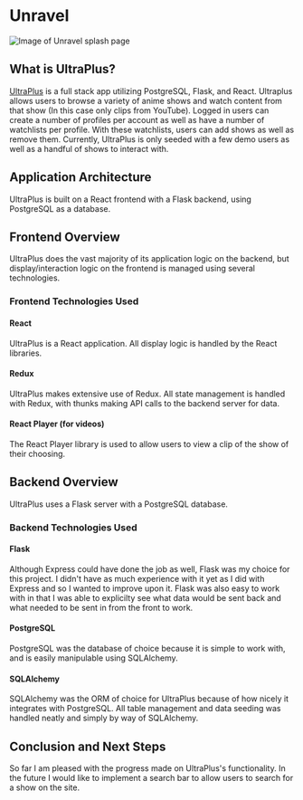 # Unravel

![Image of Unravel splash page](https://hnet.com/video-to-gif/viewimage/20211115-09-tXIqOiI7lsdmtrPb-lEM2xB-hnet)

## What is UltraPlus?

[UltraPlus](https://ultraplus.herokuapp.com/) is a full stack app utilizing PostgreSQL, Flask, and React. Ultraplus allows users to browse a variety of anime shows and watch content from that show (In this case only clips from YouTube). Logged in users can create a number of profiles per account as well as have a number of watchlists per profile. With these watchlists, users can add shows as well as remove them. Currently, UltraPlus is only seeded with a few demo users as well as a handful of shows to interact with.

## Application Architecture

UltraPlus is built on a React frontend with a Flask backend, using PostgreSQL as a database.

## Frontend Overview

UltraPlus does the vast majority of its application logic on the backend, but display/interaction logic on the frontend is managed using several technologies.

### Frontend Technologies Used

#### React 

UltraPlus is a React application. All display logic is handled by the React libraries.

#### Redux

UltraPlus makes extensive use of Redux. All state management is handled with Redux, with thunks making API calls to the backend server for data. 

#### React Player (for videos)

The React Player library is used to allow users to view a clip of the show of their choosing. 

## Backend Overview

UltraPlus uses a Flask server with a PostgreSQL database.

### Backend Technologies Used

#### Flask

Although Express could have done the job as well, Flask was my choice for this project. I didn't have as much experience with it yet as I did with Express and so I wanted to improve upon it. Flask was also easy to work with in that I was able to explicilty see what data would be sent back and what needed to be sent in from the front to work.

#### PostgreSQL

PostgreSQL was the database of choice because it is simple to work with, and is easily manipulable using SQLAlchemy.

#### SQLAlchemy

SQLAlchemy was the ORM of choice for UltraPlus because of how nicely it integrates with PostgreSQL. All table management and data seeding was handled neatly and simply by way of SQLAlchemy.

## Conclusion and Next Steps

So far I am pleased with the progress made on UltraPlus's functionality. In the future I would like to implement a search bar to allow users to search for a show on the site. 
